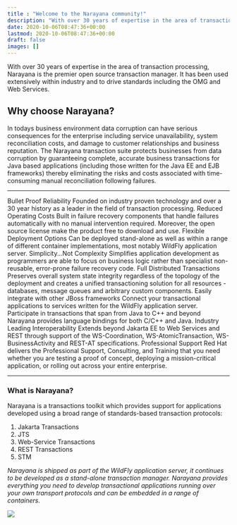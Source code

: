 ```yaml
---
title : "Welcome to the Narayana community!"
description: "With over 30 years of expertise in the area of transaction processing, Narayana is the premier open source transaction manager. It has been used extensively within industry and to drive standards including the OMG and Web Services."
date: 2020-10-06T08:47:36+00:00
lastmod: 2020-10-06T08:47:36+00:00
draft: false
images: []
---
```

With over 30 years of expertise in the area of transaction processing,
Narayana is the premier open source transaction manager. It has been
used extensively within industry and to drive standards including the
OMG and Web Services.

Why choose Narayana?
--------------------

In todays business environment data corruption can have serious
consequences for the enterprise including service unavailability, system
reconciliation costs, and damage to customer relationships and business
reputation. The Narayana transaction suite protects businesses from data
corruption by guaranteeing complete, accurate business transactions for
Java based applications (including those written for the Java EE and EJB
frameworks) thereby eliminating the risks and costs associated with
time-consuming manual reconciliation following failures.

  ------------------------------------------------------------------- -----------------------------------------------------------------------------------------------------------------------------------------------------------------------------------------------------------------------
  Bullet Proof Reliability                                            Founded on industry proven technology and over a 30 year history as a leader in the field of transaction processing.
  Reduced Operating Costs                                             Built in failure recovery components that handle failures automatically with no manual intervention required. Moreover, the open source license make the product free to download and use.
  Flexible Deployment Options                                         Can be deployed stand-alone as well as within a range of different container implementations, most notably WildFly application server.
  Simplicity\...Not Complexity                                        Simplifies application development as programmers are able to focus on business logic rather than specialist non-reusable, error-prone failure recovery code.
  Full Distributed Transactions                                       Preserves overall system state integrity regardless of the topology of the deployment and creates a unified transactioning solution for all resources - databases, message queues and arbitrary custom components.
  Easily integrate with other JBoss frameworks                        Connect your transactional applications to services written for the WildFly application server.
  Participate in transactions that span from Java to C++ and beyond   Narayana provides language bindings for both C/C++ and Java.
  Industry Leading Interoperability                                   Extends beyond Jakarta EE to Web Services and REST through support of the WS-Coordination, WS-AtomicTransaction, WS-BusinessActivity and REST-AT specifications.
  Professional Support                                                Red Hat delivers the Professional Support, Consulting, and Training that you need whether you are testing a proof of concept, deploying a mission-critical application, or rolling out across your entire enterprise.
  ------------------------------------------------------------------- -----------------------------------------------------------------------------------------------------------------------------------------------------------------------------------------------------------------------


### What is Narayana?

Narayana is a transactions toolkit which provides support for
applications developed using a broad range of standards-based
transaction protocols:

1.  Jakarta Transactions
2.  JTS
3.  Web-Service Transactions
4.  REST Transactions
5.  STM

*Narayana is shipped as part of the WildFly application server, it
continues to be developed as a stand-alone transaction manager. Narayana
provides everything you need to develop transactional applications
running over your own transport protocols and can be embedded in a range
of containers.*

![](narayana-architecture-diagram.png)
